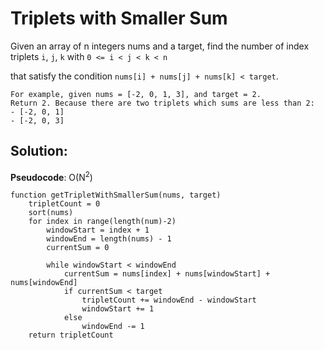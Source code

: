 # Triplets with Smaller Sum

Given an array of n integers nums and a target, find the number of index triplets `i`, `j`, `k` with `0 <= i < j < k < n`

that satisfy the condition `nums[i] + nums[j] + nums[k] < target`.

```
For example, given nums = [-2, 0, 1, 3], and target = 2.
Return 2. Because there are two triplets which sums are less than 2:
- [-2, 0, 1]
- [-2, 0, 3]
```

## Solution:

**Pseudocode**: O(N<sup>2</sup>)

```pseudocode
function getTripletWithSmallerSum(nums, target)
	tripletCount = 0
	sort(nums)
	for index in range(length(num)-2)
		windowStart = index + 1
		windowEnd = length(nums) - 1
		currentSum = 0
		
		while windowStart < windowEnd
			currentSum = nums[index] + nums[windowStart] + nums[windowEnd]
			if currentSum < target
            	tripletCount += windowEnd - windowStart 
            	windowStart += 1
            else
            	windowEnd -= 1
    return tripletCount
```




